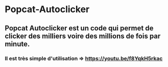 # Popcat-Autoclicker
## Popcat Autoclicker est un code qui permet de clicker des milliers voire des millions de fois par minute.
### Il est très simple d'utilisation => https://youtu.be/f8YqkH5rkac
